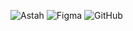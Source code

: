 ![Astah](https://img.shields.io/badge/Astah-3776AB?style=for-the-badge&logo=astah&logoColor=white)
![Figma](https://img.shields.io/badge/Figma-3776AB?style=for-the-badge&logo=figma&logoColor=white)
![GitHub](https://img.shields.io/badge/GitHub-000000?style=for-the-badge&logo=github&logoColor=white)
